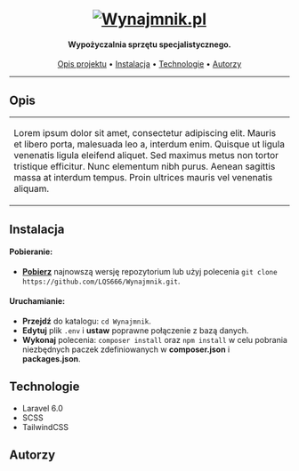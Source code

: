 <h1 align="center">
  <br>
  <a href="https://github.com/LQS666/Wynajmnik/archive/master.zip"><img src="http://wynajmnik.pl/github/wynajmnik.png" alt="Wynajmnik.pl"></a>
</h1>

<h4 align="center">Wypożyczalnia sprzętu specjalistycznego.</h4>
      
<p align="center">
  <a href="#opis">Opis projektu</a> •
  <a href="#instalacja">Instalacja</a> •
  <a href="#technologie">Technologie</a> •
  <a href="#autorzy">Autorzy</a>
</p>

---

## Opis

<table>
<tr>
<td>
  
Lorem ipsum dolor sit amet, consectetur adipiscing elit. Mauris et libero porta, malesuada leo a, interdum enim. Quisque ut ligula venenatis ligula eleifend aliquet. Sed maximus metus non tortor tristique efficitur. Nunc elementum nibh purus. Aenean sagittis massa at interdum tempus. Proin ultrices mauris vel venenatis aliquam.

</td>
</tr>
</table>

## Instalacja

#### Pobieranie:
* **[Pobierz](https://github.com/LQS666/Wynajmnik/archive/master.zip)** najnowszą wersję repozytorium lub użyj polecenia `git clone https://github.com/LQS666/Wynajmnik.git`.

#### Uruchamianie:
* **Przejdź** do katalogu: `cd Wynajmnik`.
* **Edytuj** plik `.env` i  **ustaw** poprawne połączenie z bazą danych.
* **Wykonaj** polecenia: `composer install` oraz `npm install` w celu pobrania niezbędnych paczek zdefiniowanych w **composer.json** i **packages.json**.

## Technologie

* Laravel 6.0
* SCSS
* TailwindCSS

## Autorzy
